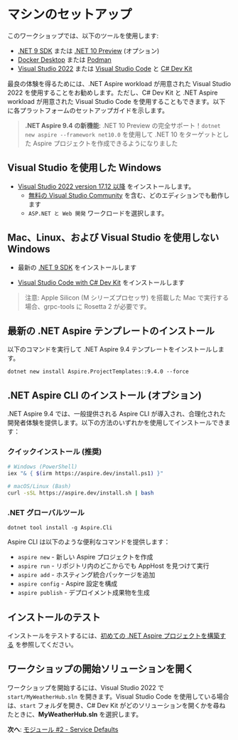 # マシンのセットアップ

このワークショップでは、以下のツールを使用します:

- [.NET 9 SDK](https://get.dot.net/9) または [.NET 10 Preview](https://get.dot.net/10) (オプション)
- [Docker Desktop](https://docs.docker.com/engine/install/) または [Podman](https://podman.io/getting-started/installation)
- [Visual Studio 2022](https://visualstudio.microsoft.com/vs/) または [Visual Studio Code](https://code.visualstudio.com/) と [C# Dev Kit](https://code.visualstudio.com/docs/csharp/get-started)

最良の体験を得るためには、.NET Aspire workload が用意された Visual Studio 2022 を使用することをお勧めします。ただし、C# Dev Kit と .NET Aspire workload が用意された Visual Studio Code を使用することもできます。以下に各プラットフォームのセットアップガイドを示します。

> **.NET Aspire 9.4 の新機能**: .NET 10 Preview の完全サポート！`dotnet new aspire --framework net10.0` を使用して .NET 10 をターゲットとした Aspire プロジェクトを作成できるようになりました

## Visual Studio を使用した Windows

- [Visual Studio 2022 version 17.12 以降](https://visualstudio.microsoft.com/vs/) をインストールします。
  - [無料の Visual Studio Community](https://visualstudio.microsoft.com/free-developer-offers/) を含む、どのエディションでも動作します
  - `ASP.NET と Web 開発` ワークロードを選択します。

## Mac、Linux、および Visual Studio を使用しない Windows

- 最新の [.NET 9 SDK](https://get.dot.net/9?cid=eshop) をインストールします

- [Visual Studio Code with C# Dev Kit](https://code.visualstudio.com/docs/csharp/get-started) をインストールします

> 注意: Apple Silicon (M シリーズプロセッサ) を搭載した Mac で実行する場合、grpc-tools に Rosetta 2 が必要です。

## 最新の .NET Aspire テンプレートのインストール

以下のコマンドを実行して .NET Aspire 9.4 テンプレートをインストールします。

```cli
dotnet new install Aspire.ProjectTemplates::9.4.0 --force
```

## .NET Aspire CLI のインストール (オプション)

.NET Aspire 9.4 では、一般提供される Aspire CLI が導入され、合理化された開発者体験を提供します。以下の方法のいずれかを使用してインストールできます：

### クイックインストール (推奨)
```bash
# Windows (PowerShell)
iex "& { $(irm https://aspire.dev/install.ps1) }"

# macOS/Linux (Bash)
curl -sSL https://aspire.dev/install.sh | bash
```

### .NET グローバルツール
```cli
dotnet tool install -g Aspire.Cli
```

Aspire CLI は以下のような便利なコマンドを提供します：
- `aspire new` - 新しい Aspire プロジェクトを作成
- `aspire run` - リポジトリ内のどこからでも AppHost を見つけて実行
- `aspire add` - ホスティング統合パッケージを追加
- `aspire config` - Aspire 設定を構成
- `aspire publish` - デプロイメント成果物を生成

## インストールのテスト

インストールをテストするには、[初めての .NET Aspire プロジェクトを構築する](https://learn.microsoft.com/dotnet/aspire/get-started/build-your-first-aspire-app) を参照してください。

## ワークショップの開始ソリューションを開く

ワークショップを開始するには、Visual Studio 2022 で `start/MyWeatherHub.sln` を開きます。Visual Studio Code を使用している場合は、`start` フォルダを開き、C# Dev Kit がどのソリューションを開くかを尋ねたときに、**MyWeatherHub.sln** を選択します。

**次へ**: [モジュール #2 - Service Defaults](2-servicedefaults.md)